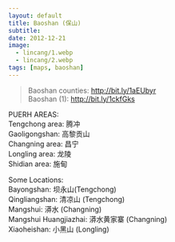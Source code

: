 ```yaml
---
layout: default
title: Baoshan (保山)
subtitle: 
date: 2012-12-21
image:
  - lincang/1.webp
  - lincang/2.webp
tags: [maps, baoshan]
---
```

> Baoshan counties: <http://bit.ly/1aEUbyr>\
> Baoshan (1): <http://bit.ly/1ckfGks>

PUERH AREAS:\
Tengchong area: 腾冲\
Gaoligongshan: 高黎贡山\
Changning area: 昌宁\
Longling area: 龙陵\
Shidian area: 施甸

Some Locations:\
Bayongshan: 坝永山(Tengchong)\
Qingliangshan: 清凉山 (Tengchong)\
Mangshui: 漭水 (Changning)\
Mangshui Huangjiazhai: 漭水黄家寨 (Changning)\
Xiaoheishan: 小黑山 (Longling)